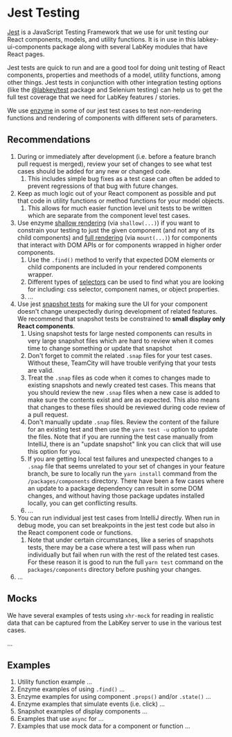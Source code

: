 # Jest Testing

[Jest](https://jestjs.io/docs/en/getting-started.html) is a JavaScript Testing Framework that we use for unit testing
our React components, models, and utility functions. It is in use in this labkey-ui-components package along with
several LabKey modules that have React pages.

Jest tests are quick to run and are a good tool for doing unit testing of React components, properties and meethods of
a model, utility functions, among other things. Jest tests in conjunction with other integration testing options (like
the [@labkey/test](../../test/README.md) package and Selenium
testing) can help us to get the full test coverage that we need for LabKey features / stories.

We use [enzyme](https://enzymejs.github.io/enzyme/) in some of our jest test cases to test non-rendering functions and
rendering of components with different sets of parameters.

## Recommendations
1. During or immediately after development (i.e. before a feature branch pull request is merged), review your set of
    changes to see what test cases should be added for any new or changed code.
    1. This includes simple bug fixes as a test case can often be added to prevent regressions of that bug with
    future changes.
1. Keep as much logic out of your React component as possible and put that code in utility functions or method functions
    for your model objects.
    1. This allows for much easier function level unit tests to be written which are separate
    from the component level test cases.
1. Use enzyme [shallow rendering](https://enzymejs.github.io/enzyme/docs/api/shallow.html) (via `shallow(...)`)
    if you want to constrain your testing to just the given component (and not any of its child components) and
    [full rendering](https://enzymejs.github.io/enzyme/docs/api/mount.html) (via `mount(...)`) for components that
    interact with DOM APIs or for components wrapped in higher order components.
    1. Use the `.find()` method to verify that expected DOM elements or child components are included in your rendered
        components wrapper.
    1. Different types of [selectors](https://enzymejs.github.io/enzyme/docs/api/selector.html) can be used to find what
        you are looking for including: css selector, component names, or object properties.
    1. ...
1. Use jest [snapshot tests](https://jestjs.io/docs/en/snapshot-testing) for making sure the UI for your component
    doesn't change unexpectedly during development of related features. We recommend that snapshot tests be constrained
    to **small display only React components**.
    1. Using snapshot tests for large nested components can results in very large snapshot files which are hard to
        review when it comes time to change something or update that snapshot
    1. Don't forget to commit the related `.snap` files for your test cases. Without these, TeamCity will have trouble
        verifying that your tests are valid.
    1. Treat the `.snap` files as code when it comes to changes made to existing snapshots and newly created test cases.
        This means that you should review the new `.snap` files when a new case is added to make sure the contents exist
        and are as expected. This also means that changes to these files should be reviewed during code review of a
        pull request.
    1. Don't manually update `.snap` files. Review the content of the failure for an existing test and then use the
        `yarn test -u` option to update the files. Note that if you are running the test case manually from IntelliJ,
        there is an "update snapshot" link you can click that will use this option for you.
    1. If you are getting local test failures and unexpected changes to a `.snap` file that seems unrelated to your set
        of changes in your feature branch, be sure to locally run the `yarn install` command from the
        `/packages/components` directory. There have been a few cases where an update to a package dependency can result
        in some DOM changes, and without having those package updates installed locally, you can get conflicting results.
    1. ...
1. You can run individual jest test cases from IntelliJ directly. When run in debug mode, you can set breakpoints in
    the jest test code but also in the React component code or functions.
    1. Note that under certain circumstances, like a series of snapshots tests, there may be a case where a test will
        pass when run individually but fail when run with the rest of the related test cases. For these reason it is
        good to run the full `yarn test` command on the `packages/components` directory before pushing your changes.
1. ...

## Mocks
We have several examples of tests using `xhr-mock` for reading in realistic data that can be captured from the
LabKey server to use in the various test cases.

...

## Examples
1. Utility function example ...
1. Enzyme examples of using `.find()` ...
1. Enzyme examples for using component `.props()` and/or `.state()` ...
1. Enzyme examples that simulate events (i.e. click) ...
1. Snapshot examples of display components ...
1. Examples that use `async` for ...
1. Examples that use mock data for a component or function ...
